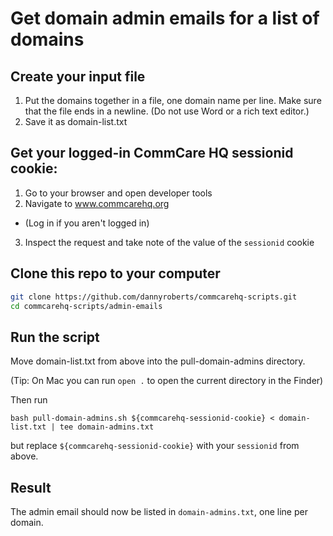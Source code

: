 # Get domain admin emails for a list of domains

## Create your input file

1. Put the domains together in a file, one domain name per line.
   Make sure that the file ends in a newline.
   (Do not use Word or a rich text editor.)
2. Save it as domain-list.txt

## Get your logged-in CommCare HQ sessionid cookie:

1. Go to your browser and open developer tools
2. Navigate to www.commcarehq.org
  - (Log in if you aren't logged in)
3. Inspect the request and take note of the value of the `sessionid` cookie

## Clone this repo to your computer

```bash
git clone https://github.com/dannyroberts/commcarehq-scripts.git
cd commcarehq-scripts/admin-emails
```

## Run the script

Move domain-list.txt from above into the pull-domain-admins directory.

(Tip: On Mac you can run `open .` to open the current directory
in the Finder)

Then run

```
bash pull-domain-admins.sh ${commcarehq-sessionid-cookie} < domain-list.txt | tee domain-admins.txt
```

but replace `${commcarehq-sessionid-cookie}` with your `sessionid` from above.

## Result

The admin email should now be listed in `domain-admins.txt`, one line per domain.
